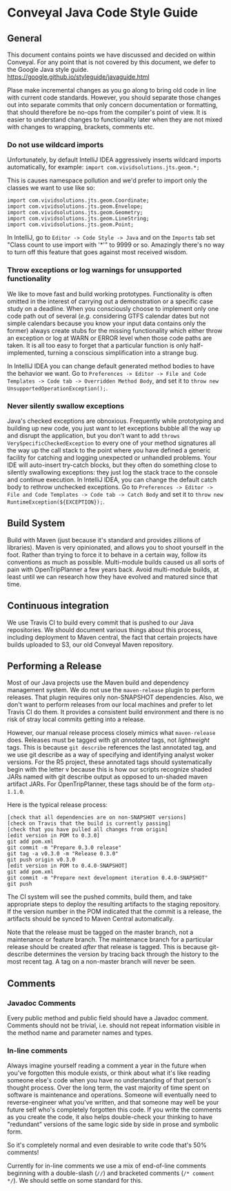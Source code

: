 # Conveyal Java Code Style Guide

## General

This document contains points we have discussed and decided on within Conveyal. For any point that is not covered by this document, we defer to the Google Java style guide. https://google.github.io/styleguide/javaguide.html

Plase make incremental changes as you go along to bring old code in line with current code standards. However, you should separate those changes out into separate commits that only concern documentation or formatting, that should therefore be no-ops from the compiler's point of view. It is  easier to understand changes to functionality later when they are not mixed with changes to wrapping, brackets, comments etc.

### Do not use wildcard imports

Unfortunately, by default IntelliJ IDEA aggressively inserts wildcard imports automatically, for example: `import com.vividsolutions.jts.geom.*;`

This is causes namespace pollution and we'd prefer to import only the classes we want to use like so:

```
import com.vividsolutions.jts.geom.Coordinate;
import com.vividsolutions.jts.geom.Envelope;
import com.vividsolutions.jts.geom.Geometry;
import com.vividsolutions.jts.geom.LineString;
import com.vividsolutions.jts.geom.Point;
```

In IntelliJ, go to `Editor -> Code Style -> Java` and on the `Imports` tab set "Class count to use import with '*'" to 9999 or so. Amazingly there's no way to turn off this feature that goes against most received wisdom.

### Throw exceptions or log warnings for unsupported functionality

We like to move fast and build working prototypes. Functionality is often omitted in the interest of carrying out a demonstration or a specific case study on a deadline. When you consciously choose to implement only one code path out of several (*e.g.* considering GTFS calendar dates but not simple calendars because you know your input data contains only the former) always create stubs for the missing functionality which either throw an exception or log at WARN or ERROR level when those code paths are taken. It is all too easy to forget that a particular function is only half-implemented, turning a conscious simplification into a strange bug.

In IntelliJ IDEA you can change default generated method bodies to have the behavior we want. Go to `Preferences -> Editor -> File and Code Templates -> Code tab -> Overridden Method Body`, and set it to `throw new UnsupportedOperationException();`.

### Never silently swallow exceptions

Java's checked exceptions are obnoxious. Frequently while prototyping and building up new code, you just want to let exceptions bubble all the way up and disrupt the application, but you don't want to add `throws VerySpecificCheckedException` to every one of your method signatures all the way up the call stack to the point where you have defined a generic facility for catching and logging unexpected or unhandled problems. Your IDE will auto-insert try-catch blocks, but they often do something close to silently swallowing exceptions: they just log the stack trace to the console and continue execution. In IntelliJ IDEA, you can change the default catch body to rethrow unchecked exceptions. Go to `Preferences -> Editor -> File and Code Templates -> Code tab -> Catch Body` and set it to `throw new RuntimeException(${EXCEPTION});`.

## Build System

Build with Maven (just because it's standard and provides zillions of libraries). Maven is very opinionated, and allows you to shoot yourself in the foot. Rather than trying to force it to behave in a certain way, follow its conventions as much as possible. Multi-module builds caused us all sorts of pain with OpenTripPlanner a few years back. Avoid multi-module builds, at least until we can research how they have evolved and matured since that time.

## Continuous integration

We use Travis CI to build every commit that is pushed to our Java repositories. We should document various things about this process, including deployment to Maven central, the fact that certain projects have builds uploaded to S3, our old Conveyal Maven repository.

## Performing a Release

Most of our Java projects use the Maven build and dependency management system. We do not use the `maven-release` plugin to perform releases. That plugin requires only non-SNAPSHOT dependencies. Also, we don't want to perform releases from our local machines and prefer to let Travis CI do them. It provides a consistent build environment and there is no risk of stray local commits getting into a release.

However, our manual release process closely mimics what `maven-release` does. Releases must be tagged with git *annotated* tags, not *lightweight* tags. This is because `git describe` references the last annotated tag, and we use git describe as a way of specifying and identifying analyst woker versions. For the R5 project, these annotated tags should systematically begin with the letter v because this is how our scripts recognize shaded JARs named with git describe output as opposed to un-shaded maven artifact JARs. For OpenTripPlanner, these tags should be of the form `otp-1.1.0`. 

Here is the typical release process:
```
[check that all dependencies are on non-SNAPSHOT versions]
[check on Travis that the build is currently passing]
[check that you have pulled all changes from origin]
[edit version in POM to 0.3.0]
git add pom.xml
git commit -m "Prepare 0.3.0 release"
git tag -a v0.3.0 -m "Release 0.3.0"
git push origin v0.3.0
[edit version in POM to 0.4.0-SNAPSHOT]
git add pom.xml
git commit -m "Prepare next development iteration 0.4.0-SNAPSHOT"
git push
```

The CI system will see the pushed commits, build them, and take appropriate steps to deploy the resulting artifacts to the staging repository. If the version number in the POM indicated that the commit is a release, the artifacts should be synced to Maven Central automatically. 

Note that the release must be tagged on the master branch, not a maintenance or feature branch. The maintenance branch for a particular release should be created *after* that release is tagged. This is because git-describe determines the version by tracing back through the history to the most recent tag. A tag on a non-master branch will never be seen.


## Comments

### Javadoc Comments

Every public method and public field should have a Javadoc comment. Comments should not be trivial, i.e. should not repeat information visible in the method name and parameter names and types. 

### In-line comments

Always imagine yourself reading a comment a year in the future when you've forgotten this module exists, or think about what it's like reading someone else's code when you have no understanding of that person's thought process. Over the long term, the vast majority of time spent on software is maintenance and operations. Someone will eventually need to reverse-engineer what you've written, and that someone may well be your future self who's completely forgotten this code. If you write the comments as you create the code, it also helps double-check your thinking to have "redundant" versions of the same logic side by side in prose and symbolic form.

So it's completely normal and even desirable to write code that's 50% comments!

Currently for in-line comments we use a mix of end-of-line comments beginning with a double-slash (`//`) and bracketed comments (`/* comment */`). We should settle on some standard for this.

